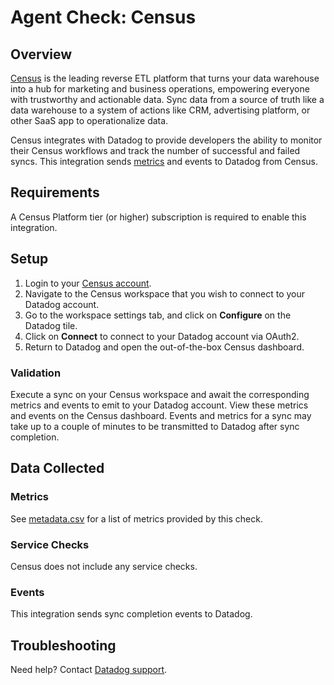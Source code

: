 # Agent Check: Census

## Overview

[Census][1] is the leading reverse ETL platform that turns your data warehouse into a hub for marketing and business operations, empowering everyone with trustworthy and actionable data. Sync data from a source of truth like a data warehouse to a system of actions like CRM, advertising platform, or other SaaS app to operationalize data.

Census integrates with Datadog to provide developers the ability to monitor their Census workflows and track the number of successful and failed syncs. This integration sends [metrics][3] and events to Datadog from Census.

## Requirements

A Census Platform tier (or higher) subscription is required to enable this integration.

## Setup

1. Login to your [Census account][2].
2. Navigate to the Census workspace that you wish to connect to your Datadog account.
3. Go to the workspace settings tab, and click on **Configure** on the Datadog tile.
4. Click on **Connect** to connect to your Datadog account via OAuth2.
5. Return to Datadog and open the out-of-the-box Census dashboard.

### Validation

Execute a sync on your Census workspace and await the corresponding metrics and events to emit to your Datadog account. View these metrics and events on the Census dashboard. Events and metrics for a sync may take up to a couple of minutes to be transmitted to Datadog after sync completion.

## Data Collected

### Metrics

See [metadata.csv][3] for a list of metrics provided by this check.

### Service Checks

Census does not include any service checks.

### Events

This integration sends sync completion events to Datadog.

## Troubleshooting

Need help? Contact [Datadog support][4].

[1]: https://www.getcensus.com/
[2]: https://app.getcensus.com/
[3]: https://github.com/DataDog/integrations-extras/blob/master/census/metadata.csv
[4]: https://docs.datadoghq.com/help/
